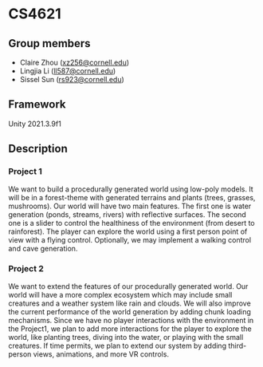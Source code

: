 # CS4621

## Group members
- Claire Zhou (xz256@cornell.edu)
- Lingjia Li (ll587@cornell.edu)
- Sissel Sun (rs923@cornell.edu)

## Framework

Unity 2021.3.9f1

## Description

### Project 1
We want to build a procedurally generated world using low-poly models. It will be in a forest-theme with generated terrains and plants (trees, grasses, mushrooms). Our world will have two main features. The first one is water generation (ponds, streams, rivers) with reflective surfaces. The second one is a slider to control the healthiness of the environment (from desert to rainforest). The player can explore the world using a first person point of view with a flying control. Optionally, we may implement a walking control and cave generation.

### Project 2
We want to extend the features of our procedurally generated world. Our world will have a more complex ecosystem which may include small creatures and a weather system like rain and clouds. We will also improve the current performance of the world generation by adding chunk loading mechanisms. Since we have no player interactions with the environment in the Project1, we plan to add more interactions for the player to explore the world, like planting trees, diving into the water, or playing with the small creatures. If time permits, we plan to extend our system by adding third-person views, animations, and more VR controls.
